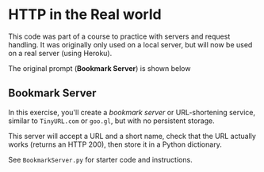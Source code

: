 HTTP in the Real world
======================

This code was part of a course to practice with servers and request handling. It
was originally only used on a local server, but will now be used on a real
server (using Heroku).

The original prompt (**Bookmark Server**) is shown below

## Bookmark Server

In this exercise, you'll create a *bookmark server* or URL-shortening service,
similar to `TinyURL.com` or `goo.gl`, but with no persistent storage.

This server will accept a URL and a short name, check that the URL actually
works (returns an HTTP 200), then store it in a Python dictionary.

See `BookmarkServer.py` for starter code and instructions.
